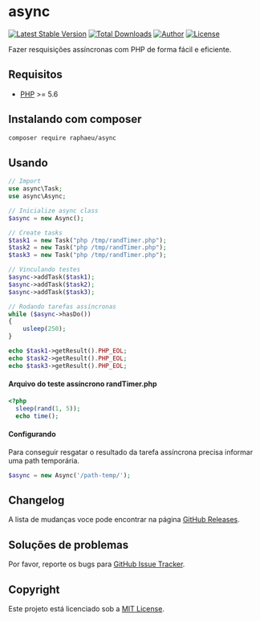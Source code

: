 async
=========

[![Latest Stable Version](https://img.shields.io/packagist/v/phlak/colorizer.svg)](https://packagist.org/packages/raphaeu/async)
[![Total Downloads](https://img.shields.io/packagist/dt/raphaeu/async)](https://packagist.org/packages/raphaeu/async)
[![Author](https://img.shields.io/badge/author-raphaeu-blue.svg)](https://www.linkedin.com/in/rafael-aguiar-74824922/)
[![License](https://img.shields.io/github/license/raphaeu/async)](https://packagist.org/packages/raphaeu/async)

Fazer resquisições assíncronas com PHP de forma fácil e eficiente.

Requisitos
------------

  - [PHP](https://php.net) >= 5.6

Instalando com composer
-----------------------

```bash
composer require raphaeu/async
```

Usando
------

```php
// Import 
use async\Task;
use async\Async;

// Inicialize async class
$async = new Async();

// Create tasks
$task1 = new Task("php /tmp/randTimer.php");
$task2 = new Task("php /tmp/randTimer.php");
$task3 = new Task("php /tmp/randTimer.php");

// Vinculando testes
$async->addTask($task1);
$async->addTask($task2);
$async->addTask($task3);

// Rodando tarefas assíncronas
while ($async->hasDo())
{
    usleep(250);
}

echo $task1->getResult().PHP_EOL;
echo $task2->getResult().PHP_EOL;
echo $task3->getResult().PHP_EOL;
```
#### Arquivo do teste assíncrono <B>randTimer.php</b>
```php
<?php
  sleep(rand(1, 5));
  echo time();
```


#### Configurando

Para conseguir resgatar o resultado da tarefa assíncrona precisa informar uma path temporária. 

```php
$async = new Async('/path-temp/');
```

Changelog
---------

A lista de mudanças voce pode encontrar na página [GitHub Releases](https://github.com/raphaeu/async/releases).

Soluções de problemas
---------------------

Por favor, reporte os bugs para [GitHub Issue Tracker](https://github.com/raphaeu/async/issues).

Copyright
---------

Este projeto está licenciado sob a [MIT License](https://github.com/raphaeu/async/blob/master/LICENSE).
